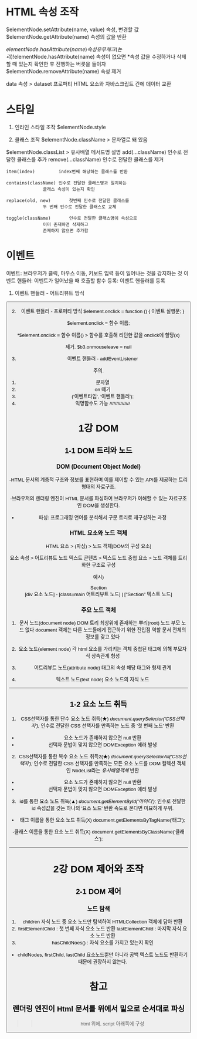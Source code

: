 # HTML 속성 조작

$elementNode.setAttribute(name, value)	속성, 변경할 값
$elementNode.getAttribute(name)		속성의 값을 반환

$elementNode.hasAttribute(name)		속성 유무 체크(논리)
!$elementNode.hasAttribute(name)		속성이 없으면
  *속성 값을 수정하거나 삭제할 때 있는지 확인한 후 진행하는 버릇을 들이자
$elementNode.removeAttribute(name)		속성 제거

data 속성 > dataset 프로퍼티
HTML 요소와 자바스크립트 간에 데이터 교환


# 스타일
1. 인라인 스타일 조작
  $elementNode.style

2. 클래스 조작
  $elementNode.className  > 문자열로 돼 있음

  $elementNode.classList	> 유사배열
	메서드명			 설명
	add(...className)	 	인수로 전달한 클래스를 추가
	remove(...className)	인수로 전달한 클래스를 제거

	item(index) 		index번째 해당하는 클래스를 반환

	contains(className)	인수로 전달한 클래스명과 일치하는
				  클래스 속성이 있는지 확인

	replace(old, new) 		첫번째 인수로 전달한 클래스를
				  두 번째 인수로 전달한 클래스로 교체

	toggle(className) 		인수로 전달한 클래스명이 속성으로
				  이미 존재하면 삭제하고 
				  존재하지 않으면 추가함


# 이벤트
 이벤트: 브라우저가 클릭, 마우스 이동, 키보드 입력 등이 일어나는 것을 감지하는 것
 이벤트 핸들러: 이벤트가 일어났을 때 호출할 함수
 등록: 이벤트 핸들러를 등록


1. 이벤트 핸들러 - 어트리뷰트 방식
<button onclick=”함수호출문()”>


2. 이벤트 핸들러 - 프로퍼티 방식
$element.onclick = function () {
이벤트 실행문;
}

$element.onclick = 함수 이름;

*$element.onclick = 함수 이름()  > 함수를 호출해 리턴한 값을 onclick에 할당(x)

제거.
$b3.onmouseleave = null


3. 이벤트 핸들러 - addEventListener

주의.
1. 문자열
2. on 떼기
3. ('이벤트타입', '이벤트 핸들러');
4. 익명함수도 가능
///////////////




# 1강 DOM

## 1-1 DOM 트리와 노드

### DOM (Document Object Model)
 -HTML 문서의 계층적 구조와 정보를 표현하며
 이를 제어할 수 있는 API를 제공하는
 트리 형태의 자료구조.

 -브라우저의 렌더링 엔진이 HTML 문서를 파싱하여
 브라우저가 이해할 수 있는 자료구조인 DOM을 생성한다.
 
 * 파싱: 프로그래밍 언어를 분석해서 구문 트리로 재구성하는 과정

### HTML 요소와 노드 객체
  HTML 요소 > (파싱) > 노드 객체[DOM의 구성 요소]

  요소 속성 > 어트리뷰트 노드
  텍스트 콘텐츠 > 텍스트 노드
  중첩 요소 > 노드 객체를 트리화한 구조로 구성

  예시)
  <div class="main">Section</div>
  [div 요소 노드] - [class=main 어트리뷰트 노드]
       |
  ["Section" 텍스트 노드]
  
### 주요 노드 객체
 1. 문서 노드(document node)
  DOM 트리 최상위에 존재하는 뿌리(root) 노드
  부모 노드 없다
  document 객체는 다른 노드들에게 접근하기 위한 진입점 역할
  문서 전체의 정보를 갖고 있다

 2. 요소 노드(element node)
  각 html 요소를 가리키는 객체
  중첩된 태그에 의해 부모자식 상속관계 형성

 3. 어트리뷰트 노드(attribute node)
   태그의 속성
   해당 태그와 형제 관계

 4. 텍스트 노드(text node)
   요소 노드의 자식 노드
 
----------------------------------------------------------------

## 1-2 요소 노드 취득

 1. CSS선택자를 통한 단수 요소 노드 취득(★)
  *document.querySelector('CSS선택자');*
  인수로 전달한 CSS 선택자를 만족하는 노드 중 '첫 번째 노드' 반환
  - 요소 노드가 존재하지 않으면 null 반환
  - 선택자 문법이 맞지 않으면 DOMException 에러 발생
     
 2. CSS선택자를 통한 복수 요소 노드 취득2(★)
  *document.querySelectorAll('CSS선택자');*
  인수로 전달한 CSS 선택자를 만족하는 모든 요소 노드를
  DOM 컬렉션 객체인 NodeList라는 *유사배열객체* 반환
  - 요소 노드가 존재하지 않으면 null 반환
  - 선택자 문법이 맞지 않으면 DOMException 에러 발생

 3. id를 통한 요소 노드 취득(▲)
  *document.getElementById('아이디');*
  인수로 전달한 id 속성값을 갖는 하나의 '요소 노드' 반환
  속도로 본다면 미묘하게 우위.


 - 태그 이름을 통한 요소 노드 취득(X)
  document.getElementsByTagName('태그');

 -클래스 이름을 통한 요소 노드 취득(X)
  document.getElementsByClassName('클래스');
 
----------------------------------------------------------------

# 2강 DOM 제어와 조작

## 2-1 DOM 제어

### 노드 탐색
 1. children
   자식 노드 중 요소 노드만 탐색하여
   HTMLCollection 객체에 담아 반환
 2. firstElementChild : 첫 번째 자식 요소 노드 반환
    lastElementChild : 마지막 자식 요소 노드 반환
 3. hasChildNoes() : 자식 요소를 가지고 있는지 확인

 - childNodes, firstChild, lastChild
  요소노드뿐만 아니라 공백 텍스트 노드도 반환하기 때문에 권장하지 않는다.




# 참고
## 렌더링 엔진이 Html 문서를 위에서 밑으로 순서대로 파싱
 >> html 위에, script 아래쪽에 구성
